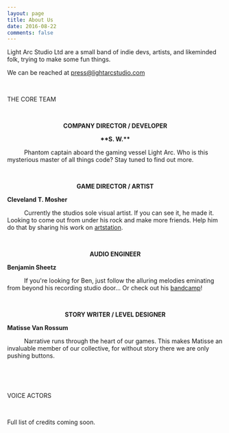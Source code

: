 ```yaml
---
layout: page
title: About Us
date: 2016-08-22
comments: false
---
```


Light Arc Studio Ltd are a small band of indie devs, artists, and likeminded folk, trying to make some fun things.

We can be reached at [press@lightarcstudio.com](mailto:press@lightarcstudio.com)

&nbsp;&nbsp;&nbsp;&nbsp;&nbsp;&nbsp;&nbsp;&nbsp;&nbsp;&nbsp;

THE CORE TEAM

&nbsp;&nbsp;&nbsp;&nbsp;&nbsp;&nbsp;&nbsp;&nbsp;&nbsp;&nbsp;

<p style="text-align: center;">
  <strong>
    <a>COMPANY DIRECTOR / DEVELOPER</a>
  </strong>
</p>

<p style="text-align: center;">
  <strong>
    **S. W.**
  </strong>
</p>

&nbsp;&nbsp;&nbsp;&nbsp;&nbsp;&nbsp;&nbsp;&nbsp;&nbsp;&nbsp;Phantom captain aboard the gaming vessel Light Arc. Who is this mysterious master of all things code? Stay tuned to find out more.

&nbsp;&nbsp;&nbsp;&nbsp;&nbsp;&nbsp;&nbsp;&nbsp;&nbsp;&nbsp;

<p style="text-align: center;">
  <strong>
    <a>GAME DIRECTOR / ARTIST</a>
  </strong>
</p>

**Cleveland T. Mosher**

&nbsp;&nbsp;&nbsp;&nbsp;&nbsp;&nbsp;&nbsp;&nbsp;&nbsp;&nbsp;Currently the studios sole visual artist. If you can see it, he made it. Looking to come out from under his rock and make more friends. Help him do that by sharing his work on <a href="https://www.artstation.com/ironprism" target="_blank">artstation</a>.

&nbsp;&nbsp;&nbsp;&nbsp;&nbsp;&nbsp;&nbsp;&nbsp;&nbsp;&nbsp;

<p style="text-align: center;">
  <strong>
    <a>AUDIO ENGINEER</a>
  </strong>
</p>

**Benjamin Sheetz**

&nbsp;&nbsp;&nbsp;&nbsp;&nbsp;&nbsp;&nbsp;&nbsp;&nbsp;&nbsp;If you're looking for Ben, just follow the alluring melodies eminating from beyond his recording studio door... Or check out his <a href="https://eatenbynostalgia.bandcamp.com/" target="_blank">bandcamp</a>!

&nbsp;&nbsp;&nbsp;&nbsp;&nbsp;&nbsp;&nbsp;&nbsp;&nbsp;&nbsp;

<p style="text-align: center;">
  <strong>
    <a>STORY WRITER / LEVEL DESIGNER</a>
  </strong>
</p>

**Matisse Van Rossum**

&nbsp;&nbsp;&nbsp;&nbsp;&nbsp;&nbsp;&nbsp;&nbsp;&nbsp;&nbsp;Narrative runs through the heart of our games. This makes Matisse an invaluable member of our collective, for without story there we are only pushing buttons.

&nbsp;&nbsp;&nbsp;&nbsp;&nbsp;&nbsp;&nbsp;&nbsp;&nbsp;&nbsp;

&nbsp;&nbsp;&nbsp;&nbsp;&nbsp;&nbsp;&nbsp;&nbsp;&nbsp;&nbsp;

VOICE ACTORS

&nbsp;&nbsp;&nbsp;&nbsp;&nbsp;&nbsp;&nbsp;&nbsp;&nbsp;&nbsp;

Full list of credits coming soon.
